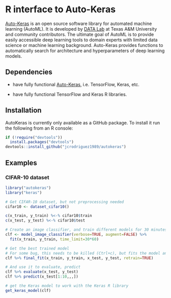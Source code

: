 R interface to Auto-Keras
================

[Auto-Keras](https://autokeras.com/) is an open source software library for automated machine learning (AutoML). It is developed by [DATA Lab](http://faculty.cs.tamu.edu/xiahu/index.html) at Texas A&M University and community contributors. The ultimate goal of AutoML is to provide easily accessible deep learning tools to domain experts with limited data science or machine learning background. Auto-Keras provides functions to automatically search for architecture and hyperparameters of deep learning models.

Dependencies
------------

-   have fully functional [Auto-Keras](https://autokeras.com/), i.e. TensorFlow, Keras, etc.

-   have fully functional TensorFlow and Keras R libraries.

Installation
------------

AutoKeras is currently only available as a GitHub package. To install it run the following from an R console:

``` r
if (!require("devtools"))
  install.packages("devtools")
devtools::install_github("jcrodriguez1989/autokeras")
```

Examples
--------

### CIFAR-10 dataset

``` r
library("autokeras")
library("keras")

# Get CIFAR-10 dataset, but not preprocessing needed
cifar10 <- dataset_cifar10()

c(x_train, y_train) %<-% cifar10$train
c(x_test, y_test) %<-% cifar10$test
```

``` r
# Create an image classifier, and train different models for 30 minutes
clf <- model_image_classifier(verbose=TRUE, augment=FALSE) %>% 
  fit(x_train, y_train, time_limit=30*60)

# Get the best trained model
# For some bug, this needs to be killed (Ctrl+c), but fits the model anyways
clf %>% final_fit(x_train, y_train, x_test, y_test, retrain=TRUE)

# And use it to evaluate, predict
clf %>% evaluate(x_test, y_test)
clf %>% predict(x_test[1:10,,,])

# get the Keras model to work with the Keras R library
get_keras_model(clf)
```
